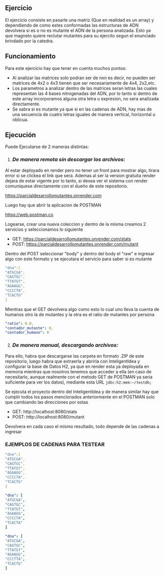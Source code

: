 ## Ejercicio
El ejercicio consiste en pasarle una matriz (Que en realidad es un array) y dependiendo de como estes conformadas 
las estructuras de ADN devolvera si es o no es mutante el ADN de la persona analizada. Esto ya que magneto quiere 
reclutar mutantes para su ejercito segun el enunciado brindado por la catedra.
## Funcionamiento
Para este ejercicio hay que tener en cuenta muchos puntos:
* Al analizar las matrices solo podran ser de nxn es decir, no pueden ser matrices de 4x2 o 4x3 tienen que ser 
  necesariamente de 4x4, 2x2,etc.
* Los parametros a analizar dentro de las matrices seran letras las cuales representan las 4 bases nitrogenadas del 
  ADN, por lo tanto si dentro de este array incorporamos alguna otra letra u expresion, no sera analizada directamente.
* Se sabra si es mutante ya que si en las cadenas de ADN, hay mas de una secuencia de cuatro letras iguales de 
  manera vertical, horizontal u oblicua.

## Ejecución
Puede Ejecutarse de 2 maneras distintas:

1. ### **_De manera remota sin descargar los archivos:_**

Al estar deployado en render pero no tener un front para mostrar algo, tirara error si se clickea el link que sera. 
Ademas al ser la version gratuita render dejara de estar vigente por lo tanto, si desea ver el sistema con render 
comuniquese directamente con el dueño de este repositorio.

https://parcialdesarrollomutantes.onrender.com

Luego hay que abrir la aplicacion de POSTMAN

https://web.postman.co

Logearse, crear una nueva coleccion y dentro de la misma creamos 2 servicios y seleccionamos lo siguiente
* GET: https://parcialdesarrollomutantes.onrender.com/stats
* POST: https://parcialdesarrollomutantes.onrender.com/mutant

Dentro del POST seleccionar "body" y dentro  del body el "raw" e ingresar algo con este formato y se ejecutara el 
servicio para saber si es mutante

```YAML
"dna":[
"ATGCGA",
"CAGTGC",
"TTATGT",
"AGAAGG",
"CCCCTA",
"TCACTG"
]
```
Mientras que el GET devolvera algo como esto lo cual uno lleva la cuenta de humanos otro la de mutantes y la otra es 
el ratio de mutantes por persona

```YAML
"ratio": 0.0,
"contador_mutante": 0,
"contador_humano": 0
```
2. ### **_De manera manual, descargando archivos:_**

Para ello, habra que descargarse las carpeta en formato .ZIP de este repositorio, luego habra que extraerla y 
abrirla con InteligentIdea y configurar la base de Datos H2, ya que en render esta ya deployada en memoria mientras 
que nosotros tenemos que acceder a ella (en caso de necesitarlo, aunque realmente con el metodo GET de POSTMAN ya 
seria suficiente para ver los datos), mediante esta URL `jdbc:h2:mem:~/testdb;`

Se ejecuta el proyecto dentro del InteligentIdea y de manera similar hay que cumplir todos los pasos mencionados 
anteriormente en el POSTMAN solo que cambiando las direcciones por estas

* GET: http://localhost:8080/stats
* POST: http://localhost:8080/mutant

Devolvera en cada caso el mismo resultado, todo depende de las cadenas a ingresar


### EJEMPLOS DE CADENAS PARA TESTEAR
```YAML
"dna":[
"ATGCGA",
"CAGTGC",
"TTATGT",
"AGAAGG",
"CCCCTA",
"TCACTG"
]
```
```YAML
"dna": [
"ATGCGA",
"CAGTGC",
"TTATGT",
"AGAAGG",
"CCCCTA",
"TCACTA"
]
```

```YAML
"dna": [
"ATGCGA",
"CAGTGC",
"TTATGT",
"AGAAGG",
"CCCTTA",
"TCACTG"
]
```

